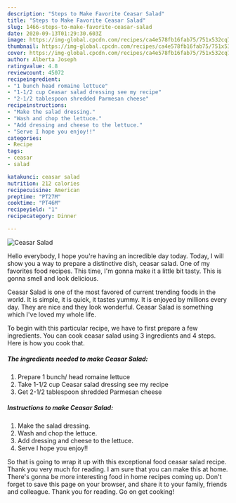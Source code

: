 ```yaml
---
description: "Steps to Make Favorite Ceasar Salad"
title: "Steps to Make Favorite Ceasar Salad"
slug: 1466-steps-to-make-favorite-ceasar-salad
date: 2020-09-13T01:29:30.603Z
image: https://img-global.cpcdn.com/recipes/ca4e578fb16fab75/751x532cq70/ceasar-salad-recipe-main-photo.jpg
thumbnail: https://img-global.cpcdn.com/recipes/ca4e578fb16fab75/751x532cq70/ceasar-salad-recipe-main-photo.jpg
cover: https://img-global.cpcdn.com/recipes/ca4e578fb16fab75/751x532cq70/ceasar-salad-recipe-main-photo.jpg
author: Alberta Joseph
ratingvalue: 4.8
reviewcount: 45072
recipeingredient:
- "1 bunch head romaine lettuce"
- "1-1/2 cup Ceasar salad dressing see my recipe"
- "2-1/2 tablespoon shredded Parmesan cheese"
recipeinstructions:
- "Make the salad dressing."
- "Wash and chop the lettuce."
- "Add dressing and cheese to the lettuce."
- "Serve I hope you enjoy!!"
categories:
- Recipe
tags:
- ceasar
- salad

katakunci: ceasar salad 
nutrition: 212 calories
recipecuisine: American
preptime: "PT27M"
cooktime: "PT46M"
recipeyield: "1"
recipecategory: Dinner

---
```



![Ceasar Salad](https://img-global.cpcdn.com/recipes/ca4e578fb16fab75/751x532cq70/ceasar-salad-recipe-main-photo.jpg)

Hello everybody, I hope you're having an incredible day today. Today, I will show you a way to prepare a distinctive dish, ceasar salad. One of my favorites food recipes. This time, I'm gonna make it a little bit tasty. This is gonna smell and look delicious.



Ceasar Salad is one of the most favored of current trending foods in the world. It is simple, it is quick, it tastes yummy. It is enjoyed by millions every day. They are nice and they look wonderful. Ceasar Salad is something which I've loved my whole life.


To begin with this particular recipe, we have to first prepare a few ingredients. You can cook ceasar salad using 3 ingredients and 4 steps. Here is how you cook that.

<!--inarticleads1-->

##### The ingredients needed to make Ceasar Salad:

1. Prepare 1 bunch/ head romaine lettuce
1. Take 1-1/2 cup Ceasar salad dressing see my recipe
1. Get 2-1/2 tablespoon shredded Parmesan cheese




<!--inarticleads2-->

##### Instructions to make Ceasar Salad:

1. Make the salad dressing.
1. Wash and chop the lettuce.
1. Add dressing and cheese to the lettuce.
1. Serve I hope you enjoy!!




So that is going to wrap it up with this exceptional food ceasar salad recipe. Thank you very much for reading. I am sure that you can make this at home. There's gonna be more interesting food in home recipes coming up. Don't forget to save this page on your browser, and share it to your family, friends and colleague. Thank you for reading. Go on get cooking!
